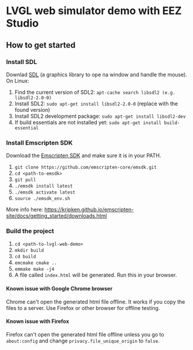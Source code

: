 # LVGL web simulator demo with EEZ Studio

## How to get started

### Install SDL

Downlad [SDL](https://www.libsdl.org/) (a graphics library to ope na window and handle the mouse). On Linux:
1. Find the current version of SDL2: `apt-cache search libsdl2 (e.g. libsdl2-2.0-0)`
2. Install SDL2: `sudo apt-get install libsdl2-2.0-0` (replace with the found version)
3. Install SDL2 development package: `sudo apt-get install libsdl2-dev`
4. If build essentials are not installed yet: `sudo apt-get install build-essential`

### Install Emscripten SDK
Download the [Emscripten SDK](https://kripken.github.io/emscripten-site/) and make sure it is in your PATH.

1. `git clone https://github.com/emscripten-core/emsdk.git`
2. `cd <path-to-emsdk>`
3. `git pull`
4. `./emsdk install latest`
5. `./emsdk activate latest`
6. `source ./emsdk_env.sh`

More info here: https://kripken.github.io/emscripten-site/docs/getting_started/downloads.html

### Build the project
1. `cd <path-to-lvgl-web-demo>`
2. `mkdir build`
3. `cd build`
4. `emcmake cmake ..`
5. `emmake make -j4`
6. A file called `index.html` will be generated. Run this in your browser.

#### Known issue with Google Chrome browser
Chrome can't open the generated html file offline. It works if you copy the files to a server. Use Firefox or other browser for offline testing.

#### Known issue with Firefox
Firefox can't open the generated html file offline unless you go to `about:config` and change `privacy.file_unique_origin` to `false`.
